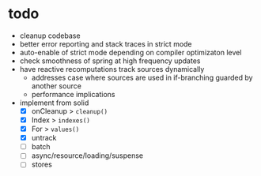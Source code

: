 # todo

- cleanup codebase
- better error reporting and stack traces in strict mode
- auto-enable of strict mode depending on compiler optimizaton level
- check smoothness of spring at high frequency updates
- have reactive recomputations track sources dynamically
  - addresses case where sources are used in if-branching guarded by another
    source
  - performance implications
- implement from solid
  - [x] onCleanup > `cleanup()`
  - [x] Index > `indexes()`
  - [x] For > `values()`
  - [x] untrack
  - [ ] batch
  - [ ] async/resource/loading/suspense
  - [ ] stores
